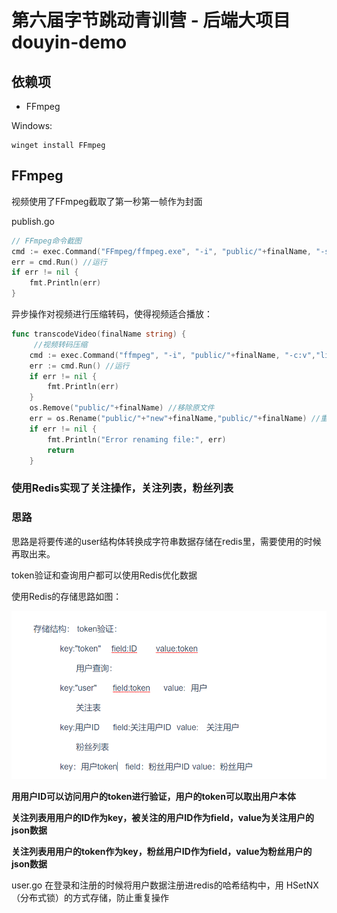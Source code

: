 # 第六届字节跳动青训营 - 后端大项目 douyin-demo

## 依赖项

- FFmpeg

Windows:

```shell
winget install FFmpeg
```

## FFmpeg

视频使用了FFmpeg截取了第一秒第一帧作为封面

publish.go

```go
// FFmpeg命令截图
cmd := exec.Command("FFmpeg/ffmpeg.exe", "-i", "public/"+finalName, "-ss" , "1" , "-vframes", "1", "img/"+finalName+".jpg")
err = cmd.Run() //运行
if err != nil {
	fmt.Println(err)
}
```

异步操作对视频进行压缩转码，使得视频适合播放：

```go
func transcodeVideo(finalName string) {
     //视频转码压缩
	cmd := exec.Command("ffmpeg", "-i", "public/"+finalName, "-c:v","libx264", "-crf" ,"23" ,"-preset" ,"medium", "-c:a" ,"aac", "-b:a", "128k" ,"public/"+"new"+finalName)
	err := cmd.Run() //运行
	if err != nil {
		fmt.Println(err)
	}
	os.Remove("public/"+finalName) //移除原文件
	err = os.Rename("public/"+"new"+finalName,"public/"+finalName) //重命名转码文件
	if err != nil {
        fmt.Println("Error renaming file:", err)
        return
    }
```



### 使用Redis实现了关注操作，关注列表，粉丝列表

### 思路

思路是将要传递的user结构体转换成字符串数据存储在redis里，需要使用的时候再取出来。

token验证和查询用户都可以使用Redis优化数据

使用Redis的存储思路如图：

![image-20230820113047495](doc/REARDONE.png)

**用用户ID可以访问用户的token进行验证，用户的token可以取出用户本体**

**关注列表用用户的ID作为key，被关注的用户ID作为field，value为关注用户的json数据**

**关注列表用用户的token作为key，粉丝用户ID作为field，value为粉丝用户的json数据**

user.go 在登录和注册的时候将用户数据注册进redis的哈希结构中，用 HSetNX（分布式锁）的方式存储，防止重复操作
